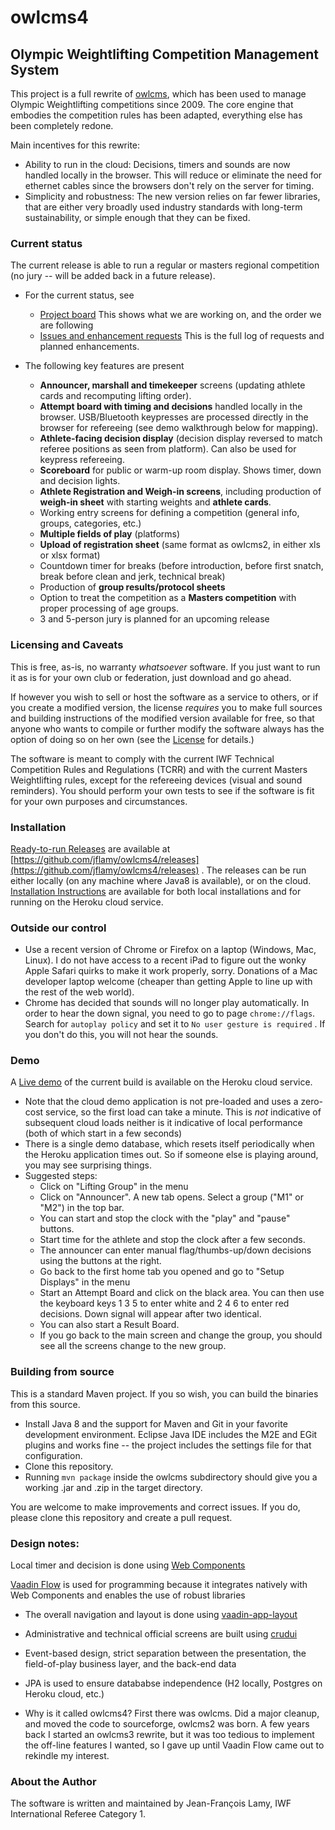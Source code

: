 # owlcms4
## Olympic Weightlifting Competition Management System 

This project is a full rewrite of [owlcms](https://owlcms2.sourceforge.io/#!index.md), which has been used to manage Olympic Weightlifting competitions since 2009.  The core engine that embodies the competition rules has been adapted, everything else has been completely redone. 

Main incentives for this rewrite:
- Ability to run in the cloud: Decisions, timers and sounds are now handled locally in the browser.  This will reduce or eliminate the need for ethernet cables since the browsers don't rely on the server for timing.
- Simplicity and robustness: The new version relies on far fewer libraries, that are either very broadly used industry standards with long-term sustainability, or simple enough that they can be fixed.

### Current status

The current release is able to run a regular or masters regional competition (no jury -- will be added back in a future release).

- For the current status, see
  -  [Project board](https://github.com/jflamy/owlcms4/projects/1) This shows what we are working on, and the order we are following
  -  [Issues and enhancement requests](https://github.com/jflamy/owlcms4/issues) This is the full log of requests and planned enhancements.
  
- The following key features are present
  - **Announcer, marshall and timekeeper** screens (updating athlete cards and recomputing lifting order).
  - **Attempt board with timing and decisions** handled locally in the browser. USB/Bluetooth keypresses are processed directly in the browser for refereeing (see demo walkthrough below for mapping).
  - **Athlete-facing decision display** (decision display reversed to match referee positions as seen from platform).  Can also be used for keypress refereeing.
  - **Scoreboard** for public or warm-up room display.  Shows timer, down and decision lights.
  - **Athlete Registration and Weigh-in screens**, including production of **weigh-in sheet** with starting weights and **athlete cards**.
  - Working entry screens for defining a competition (general info, groups, categories, etc.)
  - **Multiple fields of play** (platforms)
  - **Upload of registration sheet** (same format as owlcms2, in either xls or xlsx format)
  - Countdown timer for breaks (before introduction, before first snatch, break before clean and jerk, technical break)
  - Production of **group results/protocol sheets**
  - Option to treat the competition as a **Masters competition** with proper processing of age groups.
  - 3 and 5-person jury is planned for an upcoming release

### Licensing and Caveats
This is free, as-is, no warranty *whatsoever* software. If you just want to run it as is for your own club or federation, just download and go ahead. 

If however you wish to sell or host the software as a service to others, or if you create a modified version, the license *requires* you to make full sources and building instructions of the modified version available for free, so that anyone who wants to compile or further modify the software always has the option of doing so on her own (see the [License](https://github.com/jflamy/owlcms4/blob/master/LICENSE.txt) for details.)

The software is meant to comply with the current IWF Technical Competition Rules and Regulations (TCRR) and with the current Masters Weightlifting rules, except for the refereeing devices (visual and sound reminders). You should perform your own tests to see if the software is fit for your own purposes and circumstances.

### Installation
[Ready-to-run Releases](https://github.com/jflamy/owlcms4/releases) are available at [https://github.com/jflamy/owlcms4/releases](https://github.com/jflamy/owlcms4/releases) . The releases can be run either locally (on any machine where Java8 is available), or on the cloud. [Installation Instructions](<https://jflamy.github.io/owlcms4/#!index.md>) are available for both local installations and for running on the Heroku cloud service.

### Outside our control

- Use a recent version of Chrome or Firefox on a laptop (Windows, Mac, Linux).  I do not have access to a recent iPad to figure out the wonky Apple Safari quirks to make it work properly, sorry. Donations of a Mac developer laptop welcome (cheaper than getting Apple to line up with the rest of the web world).
- Chrome has decided that sounds will no longer play automatically.  In order to hear the down signal, you need to go to page ``chrome://flags``. Search for ``autoplay policy`` and set it to ``No user gesture is required`` .  If you don't do this, you will not hear the sounds.

### Demo
A [Live demo](https://owlcms4.herokuapp.com) of the current build is available on the Heroku cloud service.
- Note that the cloud demo application is not pre-loaded and uses a zero-cost service, so the first load can take a minute. This is *not* indicative of subsequent cloud loads neither is it indicative of local performance (both of which start in a few seconds)
- There is a single demo database, which resets itself periodically when the Heroku application times out. So if someone else is playing around, you may see surprising things.
- Suggested steps:
    - Click on "Lifting Group" in the menu
    - Click on "Announcer". A new tab opens.  Select a group ("M1" or "M2") in the top bar.
    - You can start and stop the clock with the "play" and "pause" buttons.
    - Start time for the athlete and stop the clock after a few seconds.
    - The announcer can enter manual flag/thumbs-up/down decisions using the buttons at the right.
    - Go back to the first home tab you opened and go to "Setup Displays" in the menu
    - Start an Attempt Board and click on the black area. You can then use the keyboard keys 1 3 5 to enter white and 2 4 6 to enter red decisions.  Down signal will appear after two identical.
    - You can also start a Result Board.
    - If you go back to the main screen and change the group, you should see all the screens change to the new group.

### Building from source
This is a standard Maven project.  If you so wish, you can build the binaries from this source.  
- Install Java 8 and the support for Maven and Git in your favorite development environment. Eclipse Java IDE includes the M2E and EGit plugins and works fine -- the project includes the settings file for that configuration.
- Clone this repository.
- Running ``mvn package`` inside the owlcms subdirectory should give you a working .jar and .zip in the target directory.

You are welcome to make improvements and correct issues.  If you do, please clone this repository and create a pull request.

### Design notes:
Local timer and decision is done using [Web Components](https://www.webcomponents.org/introduction)

[Vaadin Flow](https://vaadin.com/flow) is used for programming because it integrates natively with Web Components and enables the use of robust libraries
- The overall navigation and layout is done using [vaadin-app-layout](https://github.com/appreciated/vaadin-app-layout)
- Administrative and technical official screens are built using [crudui](https://github.com/alejandro-du/crudui)

- Event-based design, strict separation between the presentation, the field-of-play business layer, and the back-end data

- JPA is used to ensure datababse independence (H2 locally, Postgres on Heroku cloud, etc.)

- Why is it called owlcms4? First there was owlcms. Did a major cleanup, and moved the code to sourceforge, owlcms2 was born. A few years back I started an owlcms3 rewrite, but it was too tedious to implement the off-line features I wanted, so I gave up until Vaadin Flow came out to rekindle my interest.

### About the Author

The software is written and maintained by Jean-François Lamy, IWF International Referee Category 1.